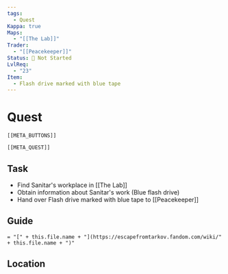 ```yaml
---
tags:
  - Quest
Kappa: true
Maps:
  - "[[The Lab]]"
Trader:
  - "[[Peacekeeper]]"
Status: 🛑 Not Started
LvlReq:
  - "23"
Item:
  - Flash drive marked with blue tape
---
```

# Quest
```meta-bind-embed
[[META_BUTTONS]]
```
```meta-bind-embed
[[META_QUEST]]
```
## Task

* Find Sanitar's workplace in [[The Lab]]
* Obtain information about Sanitar's work (Blue flash drive)
* Hand over Flash drive marked with blue tape to [[Peacekeeper]]

## Guide

`= "[" + this.file.name + "](https://escapefromtarkov.fandom.com/wiki/" + this.file.name + ")"`

## Location

